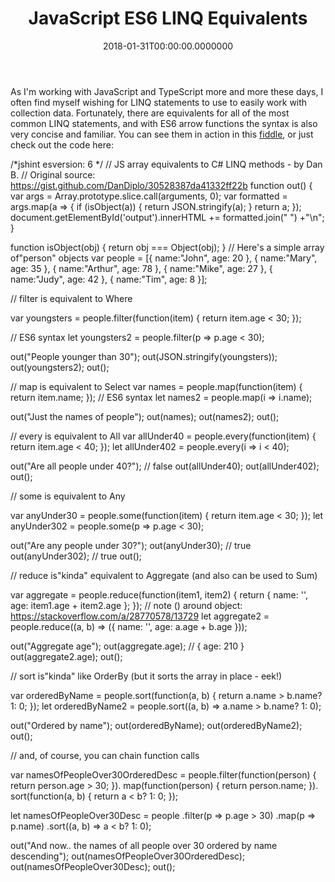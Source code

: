 ﻿---
title: JavaScript ES6 LINQ Equivalents
date: "2018-01-31T00:00:00.0000000"
featuredImage: /img/javascript-es6-linq-equivalents.png
---

As I'm working with JavaScript and TypeScript more and more these days, I often find myself wishing for LINQ statements to use to easily work with collection data. Fortunately, there are equivalents for all of the most common LINQ statements, and with ES6 arrow functions the syntax is also very concise and familiar. You can see them in action in this [fiddle](https://jsfiddle.net/ardalis/esy9mgjr/1/), or just check out the code here:

<script async src="//jsfiddle.net/ardalis/esy9mgjr/1/embed/js,result/"></script>

/\*jshint esversion: 6 \*/
// JS array equivalents to C# LINQ methods - by Dan B.
// Original source: https://gist.github.com/DanDiplo/30528387da41332ff22b
function out() {
 var args = Array.prototype.slice.call(arguments, 0);
 var formatted = args.map(a => {
 if (isObject(a)) {
 return JSON.stringify(a);
 }
 return a;
 });
 document.getElementById('output').innerHTML += formatted.join(" ") +"\\n";
}

function isObject(obj) {
 return obj === Object(obj);
}
// Here's a simple array of"person" objects
var people = \[{
 name:"John",
 age: 20
}, {
 name:"Mary",
 age: 35
}, {
 name:"Arthur",
 age: 78
}, {
 name:"Mike",
 age: 27
}, {
 name:"Judy",
 age: 42
}, {
 name:"Tim",
 age: 8
}\];

// filter is equivalent to Where

var youngsters = people.filter(function(item) {
 return item.age < 30;
});

// ES6 syntax
let youngsters2 = people.filter(p => p.age < 30);

out("People younger than 30");
out(JSON.stringify(youngsters));
out(youngsters2);
out();

// map is equivalent to Select
var names = people.map(function(item) {
 return item.name;
});
// ES6 syntax
let names2 = people.map(i => i.name);

out("Just the names of people");
out(names);
out(names2);
out();

// every is equivalent to All
var allUnder40 = people.every(function(item) {
 return item.age < 40;
});
let allUnder402 = people.every(i => i < 40);

out("Are all people under 40?"); // false
out(allUnder40);
out(allUnder402);
out();

// some is equivalent to Any

var anyUnder30 = people.some(function(item) {
 return item.age < 30;
});
let anyUnder302 = people.some(p => p.age < 30);

out("Are any people under 30?");
out(anyUnder30); // true
out(anyUnder302); // true
out();

// reduce is"kinda" equivalent to Aggregate (and also can be used to Sum)

var aggregate = people.reduce(function(item1, item2) {
 return {
 name: '',
 age: item1.age + item2.age
 };
});
// note () around object: https://stackoverflow.com/a/28770578/13729
let aggregate2 = people.reduce((a, b) => ({
 name: '',
 age: a.age + b.age
}));

out("Aggregate age");
out(aggregate.age); // { age: 210 }
out(aggregate2.age);
out();

// sort is"kinda" like OrderBy (but it sorts the array in place - eek!)

var orderedByName = people.sort(function(a, b) {
 return a.name > b.name? 1: 0;
});
let orderedByName2 = people.sort((a, b) => a.name > b.name? 1: 0);

out("Ordered by name");
out(orderedByName);
out(orderedByName2);
out();

// and, of course, you can chain function calls

var namesOfPeopleOver30OrderedDesc = people.filter(function(person) {
 return person.age > 30;
}).
map(function(person) {
 return person.name;
}).
sort(function(a, b) {
 return a < b? 1: 0;
});

let namesOfPeopleOver30Desc = people
.filter(p => p.age > 30)
.map(p => p.name)
.sort((a, b) => a < b? 1: 0);

out("And now.. the names of all people over 30 ordered by name descending");
out(namesOfPeopleOver30OrderedDesc);
out(namesOfPeopleOver30Desc);
out();

